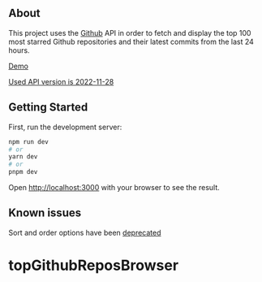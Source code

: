 ## About

This project uses the [Github](https://docs.github.com/en/rest) API in order to fetch and display the top 100 most starred Github repositories and their latest commits from the last 24 hours.

[Demo](https://top-github-repos-browser.vercel.app)

[Used API version is 2022-11-28](https://docs.github.com/en/rest/search?apiVersion=2022-11-28)

## Getting Started

First, run the development server:

```bash
npm run dev
# or
yarn dev
# or
pnpm dev
```

Open [http://localhost:3000](http://localhost:3000) with your browser to see the result.

## Known issues

Sort and order options have been [deprecated](https://github.blog/changelog/2023-03-10-changes-to-the-code-search-api)

# topGithubReposBrowser
